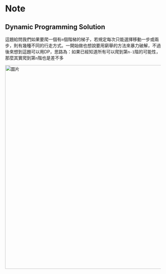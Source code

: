 # Note

## Dynamic Programming Solution

這題給問我們如果要爬一個有`n`個階梯的梯子，若規定每次只能選擇移動一步或兩步，則有幾種不同的行走方式。一開始做也想說要用窮舉的方法來暴力破解，不過後來想到這題可以用DP，思路為：如果已經知道所有可以爬到第`n-1`階的可能性，那麼其實爬到第`n`階也是差不多

<img width="659" alt="圖片" src="https://user-images.githubusercontent.com/55487740/155653735-a2b2a4f8-654e-46a2-bac3-0da9d756d207.png">
